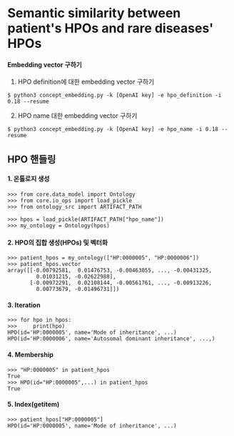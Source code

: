 # Semantic similarity between patient's HPOs and rare diseases' HPOs


#### Embedding vector 구하기
1. HPO definition에 대한 embedding vector 구하기
```/bin/bash
$ python3 concept_embedding.py -k [OpenAI key] -e hpo_definition -i 0.18 --resume
```

2. HPO name 대한 embedding vector 구하기
```/bin/bash
$ python3 concept_embedding.py -k [OpenAI key] -e hpo_name -i 0.18 --resume
```




## HPO 핸들링
#### 1. 온톨로지 생성
```python3
>>> from core.data_model import Ontology
>>> from core.io_ops import load_pickle
>>> from ontology_src import ARTIFACT_PATH

>>> hpos = load_pickle(ARTIFACT_PATH["hpo_name"])
>>> my_ontology = Ontology(hpos)
```

#### 2. HPO의 집합 생성(HPOs) 및 벡터화
```python3
>>> patient_hpos = my_ontology(["HP:0000005", "HP:0000006"])
>>> patient_hpos.vector
array([[-0.00792581,  0.01476753, -0.00463055, ..., -0.00431325,
         0.01031215, -0.02622988],
       [-0.00972291,  0.02108144, -0.00561761, ..., -0.00913226,
         0.00773679, -0.01496731]])
```

#### 3. Iteration
```python3
>>> for hpo in hpos:
>>>     print(hpo)
HPO(id='HP:0000005', name='Mode of inheritance', ...)
HPO(id='HP:0000006', name='Autosomal dominant inheritance', ...,)
```

#### 4. Membership
```python3
>>> "HP:0000005" in patient_hpos
True
>>> HPO(id="HP:0000005",...) in patient_hpos
True
```

#### 5. Index(getitem)
```python3
>>> patient_hpos["HP:0000005"]
HPO(id='HP:0000005', name='Mode of inheritance', ...)
```